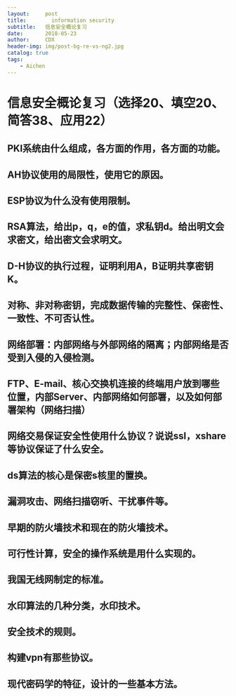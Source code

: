 ```yaml
---
layout:     post
title:        information security
subtitle:   信息安全概论复习   
date:       2018-05-23
author:     CDX
header-img: img/post-bg-re-vs-ng2.jpg
catalog: true
tags:
    - Aichen
---
```

# 信息安全概论复习（选择20、填空20、简答38、应用22）
## PKI系统由什么组成，各方面的作用，各方面的功能。
## AH协议使用的局限性，使用它的原因。
## ESP协议为什么没有使用限制。
## RSA算法，给出p，q，e的值，求私钥d。给出明文会求密文，给出密文会求明文。
## D-H协议的执行过程，证明利用A，B证明共享密钥K。
## 对称、非对称密钥，完成数据传输的完整性、保密性、一致性、不可否认性。
## 网络部署：内部网络与外部网络的隔离；内部网络是否受到入侵的入侵检测。
## FTP、E-mail、核心交换机连接的终端用户放到哪些位置，内部Server、内部网络如何部署，以及如何部署架构（网络扫描）
## 网络交易保证安全性使用什么协议？说说ssl，xshare等协议保证了什么安全。
## ds算法的核心是保密s核里的置换。
## 漏洞攻击、网络扫描窃听、干扰事件等。
## 早期的防火墙技术和现在的防火墙技术。
## 可行性计算，安全的操作系统是用什么实现的。
## 我国无线网制定的标准。
## 水印算法的几种分类，水印技术。
## 安全技术的规则。
## 构建vpn有那些协议。
## 现代密码学的特征，设计的一些基本方法。
## 

